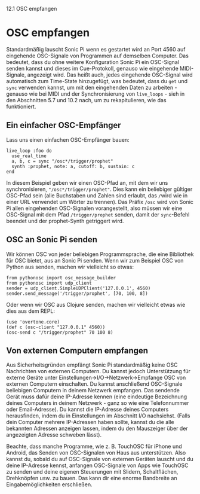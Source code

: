 12.1 OSC empfangen

# OSC empfangen

Standardmäßig lauscht Sonic Pi wenn es gestartet wird an Port 4560 auf eingehende OSC-Signale von Programmen auf demselben Computer. Das bedeutet, dass du ohne weitere Konfiguration Sonic Pi ein OSC-Signal senden kannst und dieses im Cue-Protokoll, genauso wie eingehende MIDI-Signale, angezeigt wird. Das heißt auch, jedes eingehende OSC-Signal wird automatisch zum Time-State hinzugefügt, was bedeutet, dass du `get` und `sync` verwenden kannst, um mit den eingehenden Daten zu arbeiten - genauso wie bei MIDI und der Synchronisierung von `live_loops` - sieh in den Abschnitten 5.7 und 10.2 nach, um zu rekapitulieren, wie das funktioniert.

## Ein einfacher OSC-Empfänger

Lass uns einen einfachen OSC-Empfänger bauen:

```
live_loop :foo do 
  use_real_time
  a, b, c = sync "/osc*/trigger/prophet"
  synth :prophet, note: a, cutoff: b, sustain: c
end
```

In diesem Beispiel geben wir einen OSC-Pfad an, mit dem wir uns synchronisieren, `"/osc*/trigger/prophet"`. Dies kann ein beliebiger gültiger OSC-Pfad sein (alle Buchstaben und Zahlen sind erlaubt, das `/`wird wie in einer URL verwendet um Wörter zu trennen). Das Präfix `/osc` wird von Sonic Pi allen eingehenden OSC-Signalen vorangestellt, also müssen wir eine OSC-Signal mit dem Pfad `/trigger/prophet` senden, damit der `sync`-Befehl beendet und der prophet-Synth getriggert wird.


## OSC an Sonic Pi senden

Wir können OSC von jeder beliebigen Programmsprache, die eine Bibliothek für OSC bietet, aus an Sonic Pi senden. Wenn wir zum Beispiel OSC von Python aus senden, machen wir vielleicht so etwas:

```
from pythonosc import osc_message_builder 
from pythonosc import udp_client
sender = udp_client.SimpleUDPClient('127.0.0.1', 4560)
sender.send_message('/trigger/prophet', [70, 100, 8])
```

Oder wenn wir OSC aus Clojure senden, machen wir vielleicht etwas wie dies aus dem REPL:

```
(use 'overtone.core) 
(def c (osc-client "127.0.0.1" 4560))
(osc-send c "/trigger/prophet" 70 100 8)
```

## Von externen Computern empfangen

Aus Sicherheitsgründen empfängt Sonic Pi standardmäßig keine OSC Nachrichten von externen Computern. Du kannst jedoch Unterstützung für externe Geräte unter Einstellungen->I/O->Netzwerk->Empfange OSC von externen Computern einschalten. Du kannst anschließend OSC-Signale beliebigen Computern in deinem Netzwerk empfangen. Das sendende Gerät muss dafür deine IP-Adresse kennen (eine eindeutige Bezeichnung deines Computers in deinem Netzwerk - ganz so wie eine Telefonnummer oder Email-Adresse). Du kannst die IP-Adresse deines Computers herausfinden, indem du in Einstellungen im Abschnitt I/O nachsiehst. (Falls dein Computer mehrere IP-Adressen haben sollte, kannst du die alle bekannten Adressen anzeigen lassen, indem du den Mauszeiger über der angezeigten Adresse schweben lässt).

Beachte, dass manche Programme, wie z. B. TouchOSC für iPhone und Android, das Senden von OSC-Signalen von Haus aus unterstützen. Also kannst du, sobald du auf OSC-Signale von externen Geräten lauscht und du deine IP-Adresse kennst, anfangen OSC-Signale von Apps wie TouchOSC zu senden und deine eigenen Steuerungen mit Slidern, Schaltflächen, Drehknöpfen usw. zu bauen. Das kann dir eine enorme Bandbreite an Eingabemöglichkeiten erschließen.
